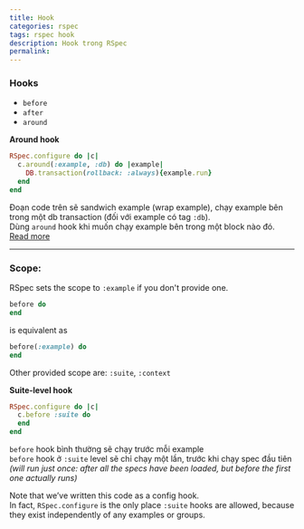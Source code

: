 ```yaml
---
title: Hook
categories: rspec
tags: rspec hook
description: Hook trong RSpec
permalink: 
---
```


### Hooks
- `before` 
- `after`
- `around`

**Around hook**  

```ruby
RSpec.configure do |c|
  c.around(:example, :db) do |example|
    DB.transaction(rollback: :always){example.run}
  end
end
```

Đoạn code trên sẽ sandwich example (wrap example), chạy example bên trong một db transaction (đối với example có tag `:db`).  
Dùng `around` hook khi muốn chạy example bên trong một block nào đó.  
[Read more](https://relishapp.com/rspec/rspec-core/v/3-7/docs/hooks/around-hooks)  

___
### Scope:  
RSpec sets the scope to `:example` if you don't provide one.  
```ruby
before do
end
```
is equivalent as  
```ruby
before(:example) do
end
```

Other provided scope are: `:suite`, `:context`  

**Suite-level hook**  

```ruby
RSpec.configure do |c|
  c.before :suite do
  end
end
```

`before` hook bình thường sẽ chạy trước mỗi example  
`before` hook ở `:suite` level sẽ chỉ chạy một lần, trước khi chạy spec đầu tiên *(will run just once: after all the specs have been loaded, but before the first one actually runs)*  

Note that we’ve written this code as a config hook.  
In fact, `RSpec.configure` is the only place `:suite` hooks are allowed, because they exist independently of any examples or groups.  
